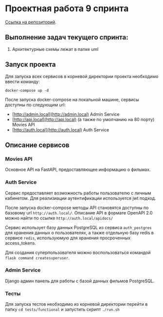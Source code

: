 # Проектная работа 9 спринта

[Ссылка на репозиторий](https://github.com/inikishin/ugc_sprint_2).

## Выполнение задач текущего спринта:
1. Архитектурные схемы лежат в папке uml

## Запуск проекта

Для запуска всех сервисов в корневой директории проекта необходимо ввести команду:

```shell
docker-compose up -d
```

После запуска docker-compose на локальной машине, cервисы доступны по следующим url:
* [http://admin.local](http://admin.local) Admin Service
* [http://api.local](http://api.local) (а также по умолчанию на 80 порту) Movies API
* [http://auth.local](http://auth.local) Auth Service

## Описание сервисов

### Movies API

Основное API на FastAPI, предоставляющее информацию о фильмах.

### Auth Service

Сервис предоставляет возможность работы пользователю с личным кабинетом. Для реализиации аутентификации используется jwt подход.

После запуска docker-compose методы API становятся доступны по базовому url `http://auth.local/`. Описание API в формате OpenAPI 2.0 можно найти по ссылке `http://auth.local/apidocs/`

Сервис использует базу данных PostgreSQL из сервиса `auth_postgres` для хранения данных о пользователях, а также отдельную базу redis в сервисе `redis`, используюмую для хранения просроченных access_tokens.

Для создания суперпользователя можно воспользоваться командой `flask command createsuperuser`.

### Admin Service

Django админ панель для работы с базой данных фильмов PostgreSQL.

### Тесты

Для запуска тестов необходимо из корневой директории перейти в папку `cd tests/functional` и запустить скрипт `./run.sh`